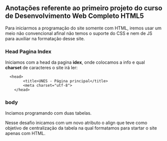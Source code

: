 <h2>Anotações referente ao primeiro projeto do curso de Desenvolvimento Web Completo HTML5</h2>

Para iniciarmos a programação do site somente com HTML, iremos usar um meio não convencional afinal não temos o suporte do CSS e nem de JS para auxiliar na formatação desse site.

<h3> Head Pagina Index </h3>

Iniciamos com a head da pagina <strong>idex</strong>, onde colocamos a info e qual <strong>charset</strong> de caracteres o site irá ler:

```
  <head>
        <title>UNES - Página principal</title>
        <meta charset="utf-8">
    </head>

```

<h3>body</h3>

Inciamos programando com duas tabelas. 

Nesse desafio inicamos com um novo atributo o align que teve como objetivo de centralização da tabela na qual formatamos para startar o site apenas com HTML. 


